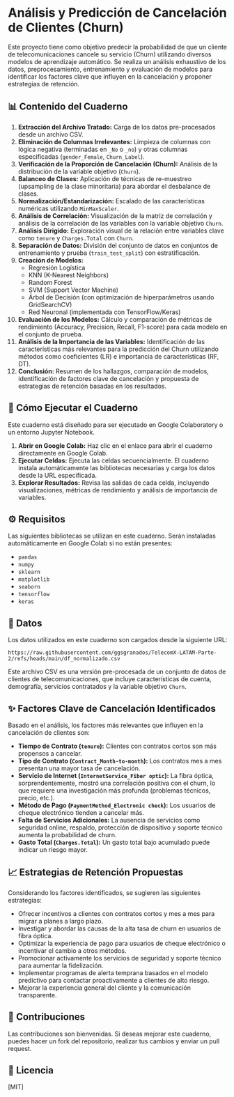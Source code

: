 # Análisis y Predicción de Cancelación de Clientes (Churn)

Este proyecto tiene como objetivo predecir la probabilidad de que un cliente de telecomunicaciones cancele su servicio (Churn) utilizando diversos modelos de aprendizaje automático. Se realiza un análisis exhaustivo de los datos, preprocesamiento, entrenamiento y evaluación de modelos para identificar los factores clave que influyen en la cancelación y proponer estrategias de retención.

## 📊 Contenido del Cuaderno

1.  **Extracción del Archivo Tratado:** Carga de los datos pre-procesados desde un archivo CSV.
2.  **Eliminación de Columnas Irrelevantes:** Limpieza de columnas con lógica negativa (terminadas en `_No` o `_no`) y otras columnas especificadas (`gender_Female`, `Churn_Label`).
3.  **Verificación de la Proporción de Cancelación (Churn):** Análisis de la distribución de la variable objetivo (`Churn`).
4.  **Balanceo de Clases:** Aplicación de técnicas de re-muestreo (upsampling de la clase minoritaria) para abordar el desbalance de clases.
5.  **Normalización/Estandarización:** Escalado de las características numéricas utilizando `MinMaxScaler`.
6.  **Análisis de Correlación:** Visualización de la matriz de correlación y análisis de la correlación de las variables con la variable objetivo `Churn`.
7.  **Análisis Dirigido:** Exploración visual de la relación entre variables clave como `tenure` y `Charges.Total` con `Churn`.
8.  **Separación de Datos:** División del conjunto de datos en conjuntos de entrenamiento y prueba (`train_test_split`) con estratificación.
9.  **Creación de Modelos:**
    *   Regresión Logística
    *   KNN (K-Nearest Neighbors)
    *   Random Forest
    *   SVM (Support Vector Machine)
    *   Árbol de Decisión (con optimización de hiperparámetros usando GridSearchCV)
    *   Red Neuronal (implementada con TensorFlow/Keras)
10. **Evaluación de los Modelos:** Cálculo y comparación de métricas de rendimiento (Accuracy, Precision, Recall, F1-score) para cada modelo en el conjunto de prueba.
11. **Análisis de la Importancia de las Variables:** Identificación de las características más relevantes para la predicción del Churn utilizando métodos como coeficientes (LR) e importancia de características (RF, DT).
12. **Conclusión:** Resumen de los hallazgos, comparación de modelos, identificación de factores clave de cancelación y propuesta de estrategias de retención basadas en los resultados.

## 🚀 Cómo Ejecutar el Cuaderno

Este cuaderno está diseñado para ser ejecutado en Google Colaboratory o un entorno Jupyter Notebook.

1.  **Abrir en Google Colab:** Haz clic en el enlace para abrir el cuaderno directamente en Google Colab.
2.  **Ejecutar Celdas:** Ejecuta las celdas secuencialmente. El cuaderno instala automáticamente las bibliotecas necesarias y carga los datos desde la URL especificada.
3.  **Explorar Resultados:** Revisa las salidas de cada celda, incluyendo visualizaciones, métricas de rendimiento y análisis de importancia de variables.

## ⚙️ Requisitos

Las siguientes bibliotecas se utilizan en este cuaderno. Serán instaladas automáticamente en Google Colab si no están presentes:

*   `pandas`
*   `numpy`
*   `sklearn`
*   `matplotlib`
*   `seaborn`
*   `tensorflow`
*   `keras`

## 📂 Datos

Los datos utilizados en este cuaderno son cargados desde la siguiente URL:

`https://raw.githubusercontent.com/ggsgranados/TelecomX-LATAM-Parte-2/refs/heads/main/df_normalizado.csv`

Este archivo CSV es una versión pre-procesada de un conjunto de datos de clientes de telecomunicaciones, que incluye características de cuenta, demografía, servicios contratados y la variable objetivo `Churn`.

## ✨ Factores Clave de Cancelación Identificados

Basado en el análisis, los factores más relevantes que influyen en la cancelación de clientes son:

*   **Tiempo de Contrato (`tenure`):** Clientes con contratos cortos son más propensos a cancelar.
*   **Tipo de Contrato (`Contract_Month-to-month`):** Los contratos mes a mes presentan una mayor tasa de cancelación.
*   **Servicio de Internet (`InternetService_Fiber optic`):** La fibra óptica, sorprendentemente, mostró una correlación positiva con el churn, lo que requiere una investigación más profunda (problemas técnicos, precio, etc.).
*   **Método de Pago (`PaymentMethod_Electronic check`):** Los usuarios de cheque electrónico tienden a cancelar más.
*   **Falta de Servicios Adicionales:** La ausencia de servicios como seguridad online, respaldo, protección de dispositivo y soporte técnico aumenta la probabilidad de churn.
*   **Gasto Total (`Charges.Total`):** Un gasto total bajo acumulado puede indicar un riesgo mayor.

## 📈 Estrategias de Retención Propuestas

Considerando los factores identificados, se sugieren las siguientes estrategias:

*   Ofrecer incentivos a clientes con contratos cortos y mes a mes para migrar a planes a largo plazo.
*   Investigar y abordar las causas de la alta tasa de churn en usuarios de fibra óptica.
*   Optimizar la experiencia de pago para usuarios de cheque electrónico o incentivar el cambio a otros métodos.
*   Promocionar activamente los servicios de seguridad y soporte técnico para aumentar la fidelización.
*   Implementar programas de alerta temprana basados en el modelo predictivo para contactar proactivamente a clientes de alto riesgo.
*   Mejorar la experiencia general del cliente y la comunicación transparente.

## 🤝 Contribuciones

Las contribuciones son bienvenidas. Si deseas mejorar este cuaderno, puedes hacer un fork del repositorio, realizar tus cambios y enviar un pull request.

## 📄 Licencia

[MIT]
